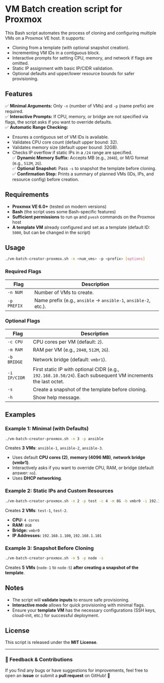 # VM Batch creation script for Proxmox

This Bash script automates the process of cloning and configuring multiple VMs on a Proxmox VE host. It supports:

- Cloning from a template (with optional snapshot creation).
- Incrementing VM IDs in a contiguous block.
- Interactive prompts for setting CPU, memory, and network if flags are omitted.
- Static IP assignment with basic IP/CIDR validation.
- Optional defaults and upper/lower resource bounds for safer provisioning.

## Features

✅ **Minimal Arguments:** Only `-n` (number of VMs) and `-p` (name prefix) are required.  
✅ **Interactive Prompts:** If CPU, memory, or bridge are not specified via flags, the script asks if you want to override defaults.  
✅ **Automatic Range Checking:**
   - Ensures a contiguous set of VM IDs is available.
   - Validates CPU core count (default upper bound: 32).
   - Validates memory size (default upper bound: 32GB).
   - Checks IP overflow if static IPs in a `/24` range are specified.  
✅ **Dynamic Memory Suffix:** Accepts MB (e.g., `2048`), or M/G format (e.g., `512M`, `2G`).  
✅ **Optional Snapshot:** Pass `-s` to snapshot the template before cloning.  
✅ **Confirmation Step:** Prints a summary of planned VMs (IDs, IPs, and resource config) before creation.  

## Requirements

- **Proxmox VE 6.0+** (tested on modern versions)
- **Bash** (the script uses some Bash-specific features)
- **Sufficient permissions** to run `qm` and `pvesh` commands on the Proxmox host
- **A template VM** already configured and set as a template (default ID: `5000`, but can be changed in the script)

## Usage

```sh
./vm-batch-creator-proxmox.sh -n <num_vms> -p <prefix> [options]
```

### Required Flags

| Flag  | Description |
|-------|-------------|
| `-n NUM` | Number of VMs to create. |
| `-p PREFIX` | Name prefix (e.g., `ansible` → `ansible-1`, `ansible-2`, etc.). |

### Optional Flags

| Flag  | Description |
|-------|-------------|
| `-c CPU` | CPU cores per VM (default: `2`). |
| `-m RAM` | RAM per VM (e.g., `2048`, `512M`, `2G`). |
| `-b BRIDGE` | Network bridge (default: `vmbr1`). |
| `-i IP/CIDR` | First static IP with optional CIDR (e.g., `192.168.10.50/24`). Each subsequent VM increments the last octet. |
| `-s` | Create a snapshot of the template before cloning. |
| `-h` | Show help message. |

## Examples

### Example 1: Minimal (with Defaults)

```sh
./vm-batch-creator-proxmox.sh -n 3 -p ansible
```

Creates **3 VMs**: `ansible-1`, `ansible-2`, `ansible-3`.
- Uses default **CPU cores (2)**, **memory (4096 MB)**, **network bridge (vmbr1)**.
- Interactively asks if you want to override CPU, RAM, or bridge (default answer: `no`).
- Uses **DHCP networking**.

### Example 2: Static IPs and Custom Resources

```sh
./vm-batch-creator-proxmox.sh -n 2 -p test -c 4 -m 8G -b vmbr0 -i 192.168.1.100/24
```

Creates **2 VMs**: `test-1`, `test-2`.
- **CPU:** `4 cores`
- **RAM:** `8GB`
- **Bridge:** `vmbr0`
- **IP Addresses:** `192.168.1.100`, `192.168.1.101`

### Example 3: Snapshot Before Cloning

```sh
./vm-batch-creator-proxmox.sh -n 5 -p node -s
```

Creates **5 VMs** (`node-1` to `node-5`) **after creating a snapshot of the template**.

## Notes

- The script will **validate inputs** to ensure safe provisioning.
- **Interactive mode** allows for quick provisioning with minimal flags.
- Ensure your **template VM** has the necessary configurations (SSH keys, cloud-init, etc.) for successful deployment.

## License

This script is released under the **MIT License**.

---

### 📢 Feedback & Contributions
If you find any bugs or have suggestions for improvements, feel free to open an **issue** or submit a **pull request** on GitHub! 🚀

